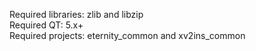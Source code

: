 Required libraries: zlib and libzip <br>
Required QT: 5.x+ <br>
Required projects: eternity_common and xv2ins_common 
